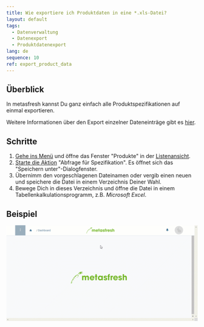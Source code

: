 ```yaml
---
title: Wie exportiere ich Produktdaten in eine *.xls-Datei?
layout: default
tags:
  - Datenverwaltung
  - Datenexport
  - Produktdatenexport
lang: de
sequence: 10
ref: export_product_data
---
```


## Überblick
In metasfresh kannst Du ganz einfach alle Produktspezifikationen auf einmal exportieren.

Weitere Informationen über den Export einzelner Dateneinträge gibt es [hier](Datenexport_aus_metasfresh).

## Schritte
1. [Gehe ins Menü](Menu) und öffne das Fenster "Produkte" in der [Listenansicht](Ansichten#listenansicht).
1. [Starte die Aktion](AktionStarten#aktionsmenue) "Abfrage für Spezifikation". Es öffnet sich das "Speichern unter"-Dialogfenster.
1. Übernimm den vorgeschlagenen Dateinamen oder vergib einen neuen und speichere die Datei in einem Verzeichnis Deiner Wahl.
1. Bewege Dich in dieses Verzeichnis und öffne die Datei in einem Tabellenkalkulationsprogramm, z.B. *Microsoft Excel*.

## Beispiel
<kbd><img src="assets/Produktdaten_exportieren.gif" alt="GIF: Produktdaten in eine \*.xls-Datei exportieren"></kbd>

